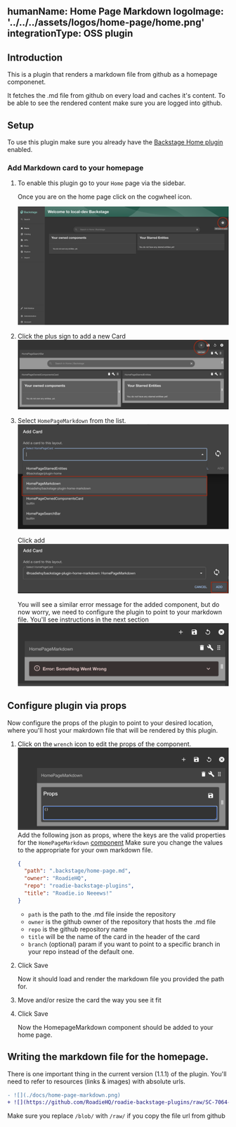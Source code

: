 humanName: Home Page Markdown
logoImage: '../../../assets/logos/home-page/home.png'
integrationType: OSS plugin
---

## Introduction

This is a plugin that renders a markdown file from github as a homepage componenet.

It fetches the .md file from github on every load and caches it's content.
To be able to see the rendered content make sure you are logged into github.

## Setup

To use this plugin make sure you already have the [Backstage Home plugin](https://github.com/backstage/backstage/blob/master/plugins/home/README.md) enabled.

### Add Markdown card to your homepage

1.  To enable this plugin go to your `Home` page via the sidebar.

    Once you are on the home page click on the cogwheel icon.

    ![cogwheel](home-page-cogwheel.png)

2.  Click the plus sign to add a new Card
    ![](add-card.png)

3.  Select `HomePageMarkdown` from the list.
    ![](select-homepagemarkdown.png)

    Click add
    ![](click-add.png)

    You will see a similar error message for the added component, but do now worry, we need to configure the plugin to point to your markdown file. You'll see instructions in the next section
    ![](error.png)

## Configure plugin via props

Now configure the props of the plugin to point to your desired location, where you'll host your makrdown file that will be rendered by this plugin.

1.  Click on the `wrench` icon to edit the props of the component.
    ![](props.png)
    Add the following json as props, where the keys are the valid properties for the `HomePageMarkdown` [component](https://www.npmjs.com/package/@roadiehq/backstage-plugin-home-markdown) Make sure you change the values to the appropriate for your own markdown file.

    ```json
    {
      "path": ".backstage/home-page.md",
      "owner": "RoadieHQ",
      "repo": "roadie-backstage-plugins",
      "title": "Roadie.io Neeews!"
    }
    ```

    - `path` is the path to the .md file inside the repository
    - `owner` is the github owner of the repository that hosts the .md file
    - `repo` is the github repository name
    - `title` will be the name of the card in the header of the card
    - `branch` (optional) param if you want to point to a specific branch in your repo instead of the default one.

2.  Click Save

    Now it should load and render the markdown file you provided the path for.

3.  Move and/or resize the card the way you see it fit

4.  Click Save

    Now the HomepageMarkdown component should be added to your home page.

## Writing the markdown file for the homepage.

There is one important thing in the current version (1.1.1) of the plugin. You'll need to refer to resources (links & images) with absolute urls.

```diff
- ![](./docs/home-page-markdown.png)
+ ![](https://github.com/RoadieHQ/roadie-backstage-plugins/raw/SC-7064-add-markdown-home-plugin/plugins/home/backstage-plugin-home-markdown/docs/home-page-markdown.png)
```

Make sure you replace `/blob/` with `/raw/` if you copy the file url from github

